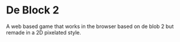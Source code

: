 # De Block 2

A web based game that works in the browser based on de blob 2 but remade in a 2D pixelated style.
